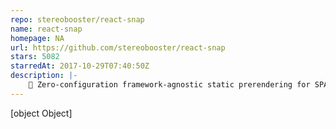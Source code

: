 ```yaml
---
repo: stereobooster/react-snap
name: react-snap
homepage: NA
url: https://github.com/stereobooster/react-snap
stars: 5082
starredAt: 2017-10-29T07:40:50Z
description: |-
    👻 Zero-configuration framework-agnostic static prerendering for SPAs
---
```


[object Object]
